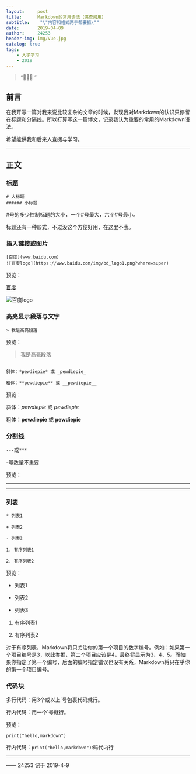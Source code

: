 ```yaml
---
layout:     post
title:      Markdown的常用语法（供查阅用）
subtitle:    "\"内容和格式两手都要抓\""
date:       2019-04-09
author:     24253
header-img: img/Vue.jpg
catalog: true
tags:
    - 大学学习
    - 2019
---
```


> “🙉🙉🙉 ”

## 前言

在我开写一篇对我来说比较复杂的文章的时候，发现我对Markdown的认识只停留在标题和分隔线。所以打算写这一篇博文，记录我认为重要的常用的Markdown语法。

希望能供我和后来人查阅与学习。

------

## 正文

### 标题

```
# 大标题
###### 小标题
```

#号的多少控制标题的大小，一个#号最大，六个#号最小。

标题还有一种形式，不过没这个方便好用，在这里不表。

### 插入链接或图片

```
[百度](www.baidu.com)
![百度logo](https://www.baidu.com/img/bd_logo1.png?where=super)
```

预览：

[百度](www.baidu.com)

![百度logo](https://www.baidu.com/img/bd_logo1.png?where=super)

### 高亮显示段落与文字

`> 我是高亮段落`

预览：

> 我是高亮段落

```

斜体：*pewdiepie* 或 _pewdiepie_

粗体：**pewdiepie** 或 __pewdiepie__

```

预览：

斜体：*pewdiepie* 或 _pewdiepie_

粗体：**pewdiepie** 或 __pewdiepie__

### 分割线

`---`或`***`

-号数量不重要

预览：

---
***

### 列表

```
* 列表1

+ 列表2

- 列表3

1. 有序列表1

2. 有序列表2
```
预览：

* 列表1

+ 列表2

- 列表3

1. 有序列表1

2. 有序列表2

对于有序列表，Markdown将只关注你的第一个项目的数字编号。例如：如果第一个项目编号是3，以此类推，第二个项目应该是4，最终将显示为3、4、5。而如果你指定了第一个编号，后面的编号指定错误也没有关系，Markdown将只在乎你的第一个项目编号。

### 代码块

多行代码：用3个或以上`号包裹代码就行。

行内代码：用一个`号就行。

预览：

```
print("hello,markdown")
```

行内代码：`print("hello,markdown")`:码代内行

------

—— 24253 记于 2019-4-9

